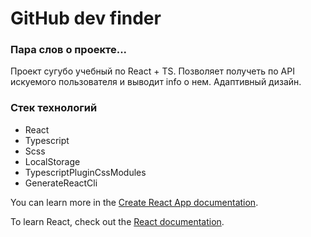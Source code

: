 # GitHub dev finder

### Пара слов о проекте...
Проект сугубо учебный по React + TS. Позволяет получеть по API искуемого пользователя и выводит info о нем. Адаптивный дизайн.

### Стек технологий
- React
- Typescript
- Scss
- LocalStorage
- TypescriptPluginCssModules
- GenerateReactCli

You can learn more in the [Create React App documentation](https://facebook.github.io/create-react-app/docs/getting-started).

To learn React, check out the [React documentation](https://reactjs.org/).
